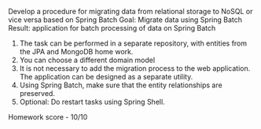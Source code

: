 Develop a procedure for migrating data from relational storage to NoSQL or vice versa based on Spring Batch
Goal: Migrate data using Spring Batch
Result: application for batch processing of data on Spring Batch
1. The task can be performed in a separate repository, with entities from the JPA and MongoDB home work.
2. You can choose a different domain model
3. It is not necessary to add the migration process to the web application. The application can be designed as a separate utility.
3. Using Spring Batch, make sure that the entity relationships are preserved.
4. Optional: Do restart tasks using Spring Shell.

Homework score - 10/10